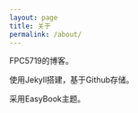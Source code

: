 ```yaml
---
layout: page
title: 关于
permalink: /about/
---
```


FPC5719的博客。

使用Jekyll搭建，基于Github存储。

采用EasyBook主题。
